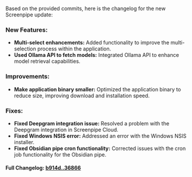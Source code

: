 Based on the provided commits, here is the changelog for the new Screenpipe update:

### **New Features:**
- **Multi-select enhancements:** Added functionality to improve the multi-selection process within the application.
- **Used Ollama API to fetch models:** Integrated Ollama API to enhance model retrieval capabilities.

### **Improvements:**
- **Make application binary smaller:** Optimized the application binary to reduce size, improving download and installation speed.

### **Fixes:**
- **Fixed Deepgram integration issue:** Resolved a problem with the Deepgram integration in Screenpipe Cloud.
- **Fixed Windows NSIS error:** Addressed an error with the Windows NSIS installer.
- **Fixed Obsidian pipe cron functionality:** Corrected issues with the cron job functionality for the Obsidian pipe.

#### **Full Changelog:** [b914d..36866](https://github.com/mediar-ai/screenpipe/compare/b914d..36866)

